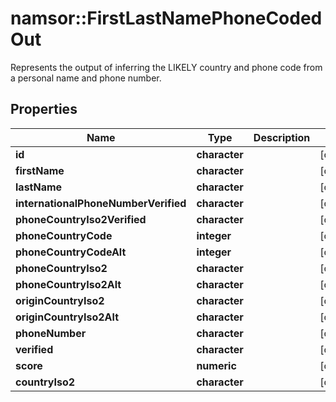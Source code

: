 # namsor::FirstLastNamePhoneCodedOut

Represents the output of inferring the LIKELY country and phone code from a personal name and phone number.
## Properties
Name | Type | Description | Notes
------------ | ------------- | ------------- | -------------
**id** | **character** |  | [optional] 
**firstName** | **character** |  | [optional] 
**lastName** | **character** |  | [optional] 
**internationalPhoneNumberVerified** | **character** |  | [optional] 
**phoneCountryIso2Verified** | **character** |  | [optional] 
**phoneCountryCode** | **integer** |  | [optional] 
**phoneCountryCodeAlt** | **integer** |  | [optional] 
**phoneCountryIso2** | **character** |  | [optional] 
**phoneCountryIso2Alt** | **character** |  | [optional] 
**originCountryIso2** | **character** |  | [optional] 
**originCountryIso2Alt** | **character** |  | [optional] 
**phoneNumber** | **character** |  | [optional] 
**verified** | **character** |  | [optional] 
**score** | **numeric** |  | [optional] 
**countryIso2** | **character** |  | [optional] 


